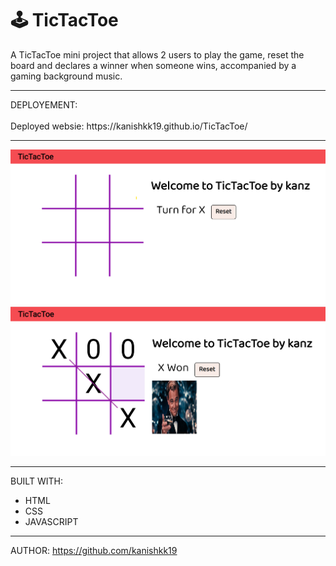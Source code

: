 # 🕹️ TicTacToe



A TicTacToe mini project that allows 2 users to play the game, reset the board and declares a winner when someone wins, accompanied by a gaming background music.



<hr>
DEPLOYEMENT:
<br>
<br>
Deployed websie: https://kanishkk19.github.io/TicTacToe/ 
<hr>

![image](https://github.com/kanishkk19/TicTacToe/blob/main/ss1.png)
![image](https://github.com/kanishkk19/TicTacToe/blob/main/ss2.png)


<hr>


BUILT WITH: 
<br>
* HTML
* CSS
* JAVASCRIPT
<hr>

AUTHOR:
https://github.com/kanishkk19

